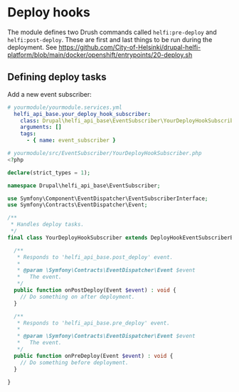 # Deploy hooks

The module defines two Drush commands called `helfi:pre-deploy` and `helfi:post-deploy`. These are first and last things to be run during the deployment. See https://github.com/City-of-Helsinki/drupal-helfi-platform/blob/main/docker/openshift/entrypoints/20-deploy.sh

## Defining deploy tasks

Add a new event subscriber:

```yml
# yourmodule/yourmodule.services.yml
  helfi_api_base.your_deploy_hook_subscriber:
    class: Drupal\helfi_api_base\EventSubscriber\YourDeployHookSubscriber
    arguments: []
    tags:
      - { name: event_subscriber }
```

```php
# yourmodule/src/EventSubscriber/YourDeployHookSubscriber.php
<?php

declare(strict_types = 1);

namespace Drupal\helfi_api_base\EventSubscriber;

use Symfony\Component\EventDispatcher\EventSubscriberInterface;
use Symfony\Contracts\EventDispatcher\Event;

/**
 * Handles deploy tasks.
 */
final class YourDeployHookSubscriber extends DeployHookEventSubscriberBase {

  /**
   * Responds to 'helfi_api_base.post_deploy' event.
   *
   * @param \Symfony\Contracts\EventDispatcher\Event $event
   *   The event.
   */
  public function onPostDeploy(Event $event) : void {
    // Do something on after deployment.
  }

  /**
   * Responds to 'helfi_api_base.pre_deploy' event.
   *
   * @param \Symfony\Contracts\EventDispatcher\Event $event
   *   The event.
   */
  public function onPreDeploy(Event $event) : void {
    // Do something before deployment.
  }

}
```
